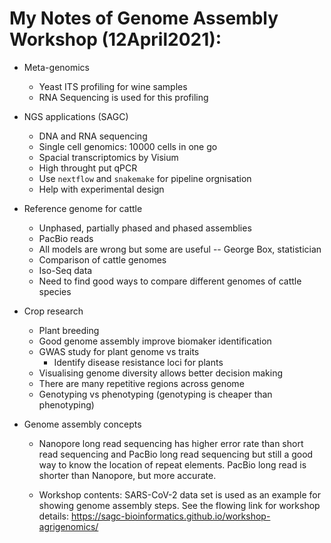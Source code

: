 # My Notes of Genome Assembly Workshop (12April2021):

  - Meta-genomics
    - Yeast ITS profiling for wine samples
    - RNA Sequencing is used for this profiling

  - NGS applications (SAGC)
    - DNA and RNA sequencing
    - Single cell genomics: 10000 cells in one go
    - Spacial transcriptomics by Visium
    - High throught put qPCR
    - Use `nextflow` and `snakemake` for pipeline orgnisation
    - Help with experimental design

  - Reference genome for cattle
    - Unphased, partially phased and phased assemblies
    - PacBio reads
    - All models are wrong but some are useful -- George Box, statistician
    - Comparison of cattle genomes
    - Iso-Seq data
    - Need to find good ways to compare different genomes of cattle species

  - Crop research
    - Plant breeding
    - Good genome assembly improve biomaker identification
    - GWAS study for plant genome vs traits
      - Identify disease resistance loci for plants
    - Visualising genome diversity allows better decision making
    - There are many repetitive regions across genome
    - Genotyping vs phenotyping (genotyping is cheaper than phenotyping)

  - Genome assembly concepts

    - Nanopore long read sequencing has higher error rate than short read
    sequencing and PacBio long read sequencing but still a good way to know the
    location of repeat elements. PacBio long read is shorter than Nanopore, but
    more accurate.

    - Workshop contents: SARS-CoV-2 data set is used as an example for showing
    genome assembly steps. See the flowing link for workshop details:
    https://sagc-bioinformatics.github.io/workshop-agrigenomics/
